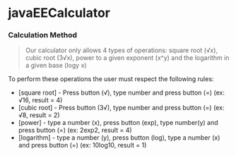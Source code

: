 # javaEECalculator

### Calculation Method
> Our calculator only allows 4 types of operations: square root (√x), cubic root (3√x), power to a given exponent (x^y) and
the logarithm in a given base (logy x)

To perform these operations the user must respect the following rules:

* [square root] - Press button (√), type number and press button (=) (ex: √16, result = 4)
* [cubic root] - Press button (3√), type number and press button (=) (ex: √8, result = 2)
* [power] - type a number (x), press button (exp), type number(y) and press button (=) (ex: 2exp2, result = 4)
* [logarithm] - type a number (y), press button (log), type a number (x) and press button (=) (ex: 10log10, result = 1)
